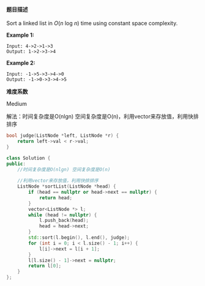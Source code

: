 #### **题目描述**
Sort a linked list in *O*(*n* log *n*) time using constant space complexity.

**Example 1:**

```
Input: 4->2->1->3
Output: 1->2->3->4
```

**Example 2:**

```
Input: -1->5->3->4->0
Output: -1->0->3->4->5
```

**难度系数**  

Medium

解法：时间复杂度是O(nlgn) 空间复杂度是O(n)，利用vector来存放值，利用快排排序

```c++
bool judge(ListNode *left, ListNode *r) {
    return left->val < r->val;
}

class Solution {
public:
    //时间复杂度是O(nlgn) 空间复杂度是O(n)
    
    //利用vector来存放值，利用快排排序
    ListNode *sortList(ListNode *head) {
        if (head == nullptr or head->next == nullptr) {
            return head;
        }
        vector<ListNode *> l;
        while (head != nullptr) {
            l.push_back(head);
            head = head->next;
        }
        std::sort(l.begin(), l.end(), judge);
        for (int i = 0; i < l.size() - 1; i++) {
            l[i]->next = l[i + 1];
        }
        l[l.size() - 1]->next = nullptr;
        return l[0];
    }
};
```